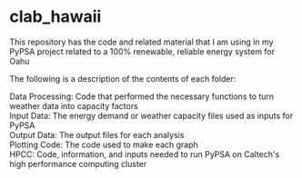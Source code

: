 # clab_hawaii
This repository has the code and related material that I am using in my PyPSA project related to a 100% renewable, reliable energy system for Oahu

The following is a description of the contents of each folder:  
  
Data Processing: Code that performed the necessary functions to turn weather data into capacity factors  
Input Data: The energy demand or weather capacity files used as inputs for PyPSA  
Output Data: The output files for each analysis  
Plotting Code: The code used to make each graph  
HPCC: Code, information, and inputs needed to run PyPSA on Caltech's high performance computing cluster  
